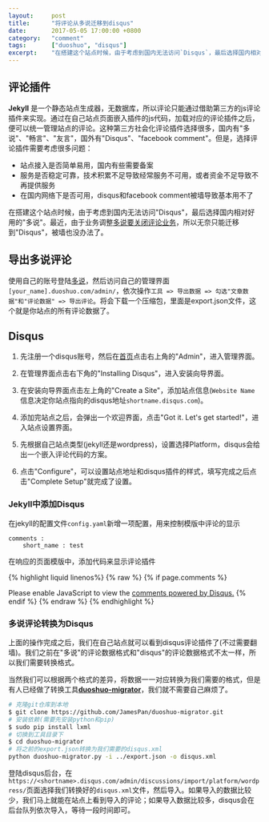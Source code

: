 ```yaml
---
layout:     post
title:      "将评论从多说迁移到disqus"
date:       2017-05-05 17:00:00 +0800
category:   "comment"
tags:       ["duoshuo", "disqus"]
excerpt:    "在搭建这个站点时候，由于考虑到国内无法访问`Disqus`，最后选择国内相对好用的`多说`。最近，由于业务调整[多说要关闭评论业务](http://dev.duoshuo.com/threads/58d1169ae293b89a20c57241)，所以无奈只能迁移到`Disqus`，被墙也没办法了。"
---
```


## 评论插件

**Jekyll** 是一个静态站点生成器，无数据库，所以评论只能通过借助第三方的js评论插件来实现。通过在自己站点页面嵌入插件的js代码，加载对应的评论插件之后，便可以统一管理站点的评论。这种第三方社会化评论插件选择很多，国内有"多说"、"畅言"、"友言"，国外有"Disqus"、"facebook comment"。但是，选择评论插件需要考虑很多问题：

- 站点接入是否简单易用，国内有些需要备案
- 服务是否稳定可靠，技术积累不足导致经常服务不可用，或者资金不足导致不再提供服务
- 在国内网络下是否可用，disqus和facebook comment被墙导致基本用不了

在搭建这个站点时候，由于考虑到国内无法访问"Disqus"，最后选择国内相对好用的"多说"。最近，由于业务调整[多说要关闭评论业务](http://dev.duoshuo.com/threads/58d1169ae293b89a20c57241)，所以无奈只能迁移到"Disqus"，被墙也没办法了。

## 导出多说评论

使用自己的账号登陆[多说](http://dev.duoshuo.com/)，然后访问自己的管理界面`[your_name].duoshuo.com/admin/`，依次操作`工具 => 导出数据 => 勾选"文章数据"和"评论数据" => 导出评论`。将会下载一个压缩包，里面是export.json文件，这个就是你站点的所有评论数据了。

## Disqus

1. 先注册一个disqus账号，然后在[首页](https://disqus.com/)点击右上角的"Admin"，进入管理界面。

2. 在管理界面点击右下角的"Installing Disqus"，进入安装向导界面。

3. 在安装向导界面点击左上角的"Create a Site"，添加站点信息(`Website Name`信息决定你站点指向的disqus地址`shortname.disqus.com`)。

4. 添加完站点之后，会弹出一个欢迎界面，点击"Got it. Let's get started!"，进入站点设置界面。

5. 先根据自己站点类型(jekyll还是wordpress)，设置选择Platform，disqus会给出一个嵌入评论代码的方案。

6. 点击"Configure"，可以设置站点地址和disqus插件的样式，填写完成之后点击"Complete Setup"就完成了设置。

### Jekyll中添加Disqus

在jekyll的配置文件`config.yaml`新增一项配置，用来控制模版中评论的显示

```
comments :
    short_name : test
```

在响应的页面模版中，添加代码来显示评论插件

{% highlight liquid linenos%}
{% raw %}
{% if page.comments %}
    <div id="disqus_thread"></div>
    <script>
    /*
    这段注释的代码，可以反注释掉。disqus默认将当前页的地址设置为url，唯一标识也是当前页的地址。
    你可以根据自己的喜好来修改，如果需要从多说迁移，最好是保持唯一标识identifier一致
    var disqus_config = function () {
    this.page.url = "{{site.url}}{{page.url}}";
    this.page.identifier = "{{page.url}}";
    };
    */
    (function() { // DON'T EDIT BELOW THIS LINE
    var d = document, s = d.createElement('script');
    s.src = 'https://{{ site.comments.short_name }}.disqus.com/embed.js';
    s.setAttribute('data-timestamp', +new Date());
    (d.head || d.body).appendChild(s);
    })();
    </script>
    <noscript>Please enable JavaScript to view the <a href="https://disqus.com/?ref_noscript">comments powered by Disqus.</a></noscript>
{% endif %}
{% endraw %}
{% endhighlight %}

### 多说评论转换为Disqus

上面的操作完成之后，我们在自己站点就可以看到disqus评论插件了(不过需要翻墙)。我们之前在"多说"的评论数据格式和"disqus"的评论数据格式不太一样，所以我们需要转换格式。

当然我们可以根据两个格式的差异，将数据一一对应转换为我们需要的格式，但是有人已经做了转换工具[**duoshuo-migrator**](https://github.com/JamesPan/duoshuo-migrator)，我们就不需要自己麻烦了。

```bash
# 克隆git仓库到本地
$ git clone https://github.com/JamesPan/duoshuo-migrator.git
# 安装依赖(需要先安装python和pip)
$ sudo pip install lxml
# 切换到工具目录下
$ cd duoshuo-migrator
# 将之前的export.json转换为我们需要的disqus.xml
python duoshuo-migrator.py -i ../export.json -o disqus.xml
```

登陆disqus后台，在`https://<shortname>.disqus.com/admin/discussions/import/platform/wordpress/`页面选择我们转换好的`disqus.xml`文件，然后导入。如果导入的数据比较少，我们马上就能在站点上看到导入的评论；如果导入数据比较多，disqus会在后台队列依次导入，等待一段时间即可。
